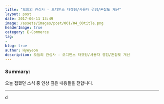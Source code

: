 ```yaml
---
title: "오늘의 관심사 - 오디언스 타겟팅/사용자 경험/혼잡도 개선"
layout: post
date: 2017-06-11 13:49
image: /assets/images/post/001/04_00title.png
headerImage: true
category: E-Commerce
tag:
- 
blog: true
author: Hyeyeon
description: 오늘의 관심사 - 오디언스 타겟팅/사용자 경험/혼잡도 개선
---
```


### Summary:

오늘 접했던 소식 중 인상 깊은 내용들을 전합니다.

---
d
